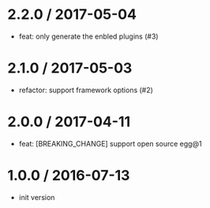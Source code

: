 
2.2.0 / 2017-05-04
==================

  * feat: only generate the enbled plugins (#3)

2.1.0 / 2017-05-03
==================

  * refactor: support framework options (#2)

2.0.0 / 2017-04-11
==================

  * feat: [BREAKING_CHANGE] support open source egg@1

1.0.0 / 2016-07-13
==================

  * init version
